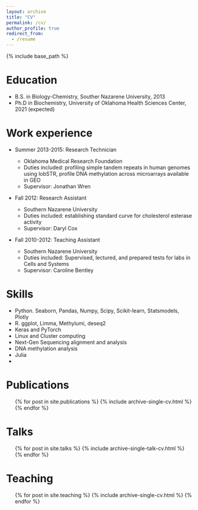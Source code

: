 ```yaml
---
layout: archive
title: "CV"
permalink: /cv/
author_profile: true
redirect_from:
  - /resume
---
```


{% include base_path %}

Education
======
* B.S. in Biology-Chemistry, Souther Nazarene University, 2013
* Ph.D in Biochemistry, University of Oklahoma Health Sciences Center, 2021 (expected)

Work experience
======
* Summer 2013-2015: Research Technician
  * Oklahoma Medical Research Foundation
  * Duties included: profiling simple tandem repeats in human genomes using lobSTR, profile DNA methylation across microarrays available in GEO
  * Supervisor: Jonathan Wren

* Fall 2012: Research Assistant
  * Southern Nazarene University
  * Duties included: establishing standard curve for cholesterol esterase activity
  * Supervisor: Daryl Cox

* Fall 2010-2012: Teaching Assistant
  * Southern Nazarene University
  * Duties included: Supervised, lectured, and prepared tests for labs in Cells and Systems
  * Supervisor: Caroline Bentley

Skills
======
* Python. Seaborn, Pandas, Numpy, Scipy, Scikit-learn, Statsmodels, Plotly
* R. ggplot, Limma, Methylumi, deseq2
* Keras and PyTorch
* Linux and Cluster computing
* Next-Gen Sequencing alignment and analysis
* DNA methylation analysis 
* Julia
* 
Publications
======
  <ul>{% for post in site.publications %}
    {% include archive-single-cv.html %}
  {% endfor %}</ul>
  
Talks
======
  <ul>{% for post in site.talks %}
    {% include archive-single-talk-cv.html %}
  {% endfor %}</ul>
  
Teaching
======
  <ul>{% for post in site.teaching %}
    {% include archive-single-cv.html %}
  {% endfor %}</ul>
